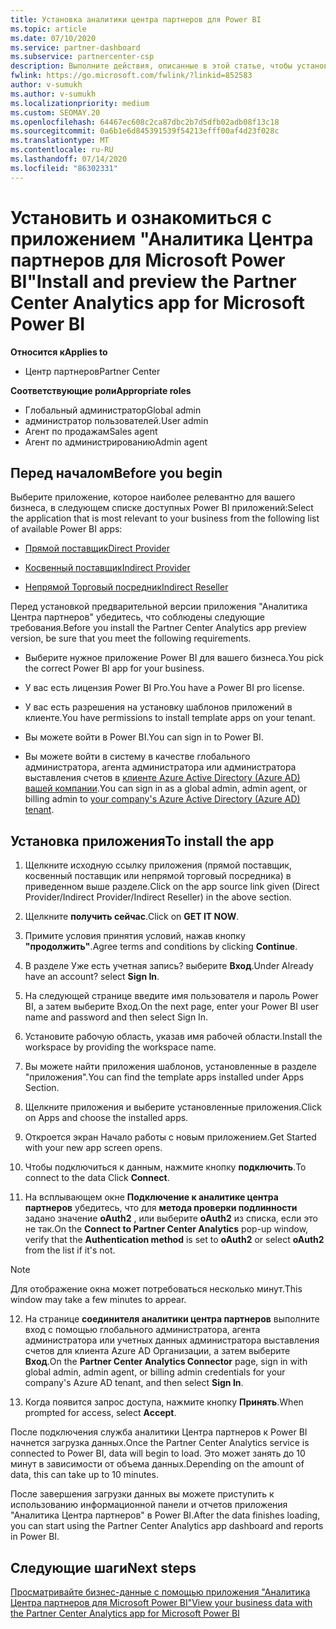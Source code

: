 ```yaml
---
title: Установка аналитики центра партнеров для Power BI
ms.topic: article
ms.date: 07/10/2020
ms.service: partner-dashboard
ms.subservice: partnercenter-csp
description: Выполните действия, описанные в этой статье, чтобы установить и просмотреть приложение аналитики центра партнеров для Power BI (для прямых партнеров в CSP).
fwlink: https://go.microsoft.com/fwlink/?linkid=852583
author: v-sumukh
ms.author: v-sumukh
ms.localizationpriority: medium
ms.custom: SEOMAY.20
ms.openlocfilehash: 64467ec608c2ca87dbc2b7d5dfb02adb08f13c18
ms.sourcegitcommit: 0a6b1e6d845391539f54213efff00af4d23f028c
ms.translationtype: MT
ms.contentlocale: ru-RU
ms.lasthandoff: 07/14/2020
ms.locfileid: "86302331"
---
```

# <a name="install-and-preview-the-partner-center-analytics-app-for-microsoft-power-bi"></a><span data-ttu-id="020b3-103">Установить и ознакомиться с приложением "Аналитика Центра партнеров для Microsoft Power BI"</span><span class="sxs-lookup"><span data-stu-id="020b3-103">Install and preview the Partner Center Analytics app for Microsoft Power BI</span></span>

<span data-ttu-id="020b3-104">**Относится к**</span><span class="sxs-lookup"><span data-stu-id="020b3-104">**Applies to**</span></span>

- <span data-ttu-id="020b3-105">Центр партнеров</span><span class="sxs-lookup"><span data-stu-id="020b3-105">Partner Center</span></span>

<span data-ttu-id="020b3-106">**Соответствующие роли**</span><span class="sxs-lookup"><span data-stu-id="020b3-106">**Appropriate roles**</span></span>
-   <span data-ttu-id="020b3-107">Глобальный администратор</span><span class="sxs-lookup"><span data-stu-id="020b3-107">Global admin</span></span>
-   <span data-ttu-id="020b3-108">администратор пользователей.</span><span class="sxs-lookup"><span data-stu-id="020b3-108">User admin</span></span>
-   <span data-ttu-id="020b3-109">Агент по продажам</span><span class="sxs-lookup"><span data-stu-id="020b3-109">Sales agent</span></span>
-   <span data-ttu-id="020b3-110">Агент по администрированию</span><span class="sxs-lookup"><span data-stu-id="020b3-110">Admin agent</span></span>

## <a name="before-you-begin"></a><span data-ttu-id="020b3-111">Перед началом</span><span class="sxs-lookup"><span data-stu-id="020b3-111">Before you begin</span></span>

<span data-ttu-id="020b3-112">Выберите приложение, которое наиболее релевантно для вашего бизнеса, в следующем списке доступных Power BI приложений:</span><span class="sxs-lookup"><span data-stu-id="020b3-112">Select the application that is most relevant to your business from the following list of available Power BI apps:</span></span>
- [<span data-ttu-id="020b3-113">Прямой поставщик</span><span class="sxs-lookup"><span data-stu-id="020b3-113">Direct Provider</span></span>](https://appsource.microsoft.com/product/power-bi/partnercenteranalytics.direct_provider_partner_analytics)

- [<span data-ttu-id="020b3-114">Косвенный поставщик</span><span class="sxs-lookup"><span data-stu-id="020b3-114">Indirect Provider</span></span>](https://appsource.microsoft.com/product/power-bi/partnercenteranalytics.indirect_provider_partner_analytics)

- [<span data-ttu-id="020b3-115">Непрямой Торговый посредник</span><span class="sxs-lookup"><span data-stu-id="020b3-115">Indirect Reseller</span></span>](https://appsource.microsoft.com/product/power-bi/partnercenteranalytics.indirect_reseller_partner_analytics)

<span data-ttu-id="020b3-116">Перед установкой предварительной версии приложения "Аналитика Центра партнеров" убедитесь, что соблюдены следующие требования.</span><span class="sxs-lookup"><span data-stu-id="020b3-116">Before you install the Partner Center Analytics app preview version, be sure that you meet the following requirements.</span></span>

- <span data-ttu-id="020b3-117">Выберите нужное приложение Power BI для вашего бизнеса.</span><span class="sxs-lookup"><span data-stu-id="020b3-117">You pick the correct Power BI app for your business.</span></span>

- <span data-ttu-id="020b3-118">У вас есть лицензия Power BI Pro.</span><span class="sxs-lookup"><span data-stu-id="020b3-118">You have a Power BI pro license.</span></span>

- <span data-ttu-id="020b3-119">У вас есть разрешения на установку шаблонов приложений в клиенте.</span><span class="sxs-lookup"><span data-stu-id="020b3-119">You have permissions to install template apps on your tenant.</span></span>

- <span data-ttu-id="020b3-120">Вы можете войти в Power BI.</span><span class="sxs-lookup"><span data-stu-id="020b3-120">You can sign in to Power BI.</span></span>

- <span data-ttu-id="020b3-121">Вы можете войти в систему в качестве глобального администратора, агента администратора или администратора выставления счетов в [клиенте Azure Active Directory (Azure AD) вашей компании](azure-active-directory-tenants-and-partner-center.md).</span><span class="sxs-lookup"><span data-stu-id="020b3-121">You can sign in as a global admin, admin agent, or billing admin to [your company's Azure Active Directory (Azure AD) tenant](azure-active-directory-tenants-and-partner-center.md).</span></span>

## <a name="to-install-the-app"></a><span data-ttu-id="020b3-122">Установка приложения</span><span class="sxs-lookup"><span data-stu-id="020b3-122">To install the app</span></span>

1. <span data-ttu-id="020b3-123">Щелкните исходную ссылку приложения (прямой поставщик, косвенный поставщик или непрямой торговый посредника) в приведенном выше разделе.</span><span class="sxs-lookup"><span data-stu-id="020b3-123">Click on the app source link given (Direct Provider/Indirect Provider/Indirect Reseller) in the above section.</span></span>

2. <span data-ttu-id="020b3-124">Щелкните **получить сейчас**.</span><span class="sxs-lookup"><span data-stu-id="020b3-124">Click on **GET IT NOW**.</span></span> 

3. <span data-ttu-id="020b3-125">Примите условия принятия условий, нажав кнопку **"продолжить"**.</span><span class="sxs-lookup"><span data-stu-id="020b3-125">Agree terms and conditions by clicking **Continue**.</span></span>

4. <span data-ttu-id="020b3-126">В разделе Уже есть учетная запись? выберите **Вход**.</span><span class="sxs-lookup"><span data-stu-id="020b3-126">Under Already have an account? select **Sign In**.</span></span>

5. <span data-ttu-id="020b3-127">На следующей странице введите имя пользователя и пароль Power BI, а затем выберите Вход.</span><span class="sxs-lookup"><span data-stu-id="020b3-127">On the next page, enter your Power BI user name and password and then select Sign In.</span></span>

6. <span data-ttu-id="020b3-128">Установите рабочую область, указав имя рабочей области.</span><span class="sxs-lookup"><span data-stu-id="020b3-128">Install the workspace by providing the workspace name.</span></span>

7. <span data-ttu-id="020b3-129">Вы можете найти приложения шаблонов, установленные в разделе "приложения".</span><span class="sxs-lookup"><span data-stu-id="020b3-129">You can find the template apps installed under Apps Section.</span></span>

8. <span data-ttu-id="020b3-130">Щелкните приложения и выберите установленные приложения.</span><span class="sxs-lookup"><span data-stu-id="020b3-130">Click on Apps and choose the installed apps.</span></span>

9. <span data-ttu-id="020b3-131">Откроется экран Начало работы с новым приложением.</span><span class="sxs-lookup"><span data-stu-id="020b3-131">Get Started with your new app screen opens.</span></span>

10. <span data-ttu-id="020b3-132">Чтобы подключиться к данным, нажмите кнопку **подключить**.</span><span class="sxs-lookup"><span data-stu-id="020b3-132">To connect to the data Click **Connect**.</span></span>

11. <span data-ttu-id="020b3-133">На всплывающем окне **Подключение к аналитике центра партнеров** убедитесь, что для **метода проверки подлинности** задано значение **oAuth2** , или выберите **oAuth2** из списка, если это не так.</span><span class="sxs-lookup"><span data-stu-id="020b3-133">On the **Connect to Partner Center Analytics** pop-up window, verify that the **Authentication method** is set to **oAuth2** or select **oAuth2** from the list if it's not.</span></span> 

> [!NOTE]  
>  <span data-ttu-id="020b3-134">Для отображение окна может потребоваться несколько минут.</span><span class="sxs-lookup"><span data-stu-id="020b3-134">This window may take a few minutes to appear.</span></span>

12. <span data-ttu-id="020b3-135">На странице **соединителя аналитики центра партнеров** выполните вход с помощью глобального администратора, агента администратора или учетных данных администратора выставления счетов для клиента Azure AD Организации, а затем выберите **Вход**.</span><span class="sxs-lookup"><span data-stu-id="020b3-135">On the **Partner Center Analytics Connector** page, sign in with global admin, admin agent, or billing admin credentials for your company's Azure AD tenant, and then select **Sign In**.</span></span>
 
13. <span data-ttu-id="020b3-136">Когда появится запрос доступа, нажмите кнопку **Принять**.</span><span class="sxs-lookup"><span data-stu-id="020b3-136">When prompted for access, select **Accept**.</span></span> 

<span data-ttu-id="020b3-137">После подключения служба аналитики Центра партнеров к Power BI начнется загрузка данных.</span><span class="sxs-lookup"><span data-stu-id="020b3-137">Once the Partner Center Analytics service is connected to Power BI, data will begin to load.</span></span> <span data-ttu-id="020b3-138">Это может занять до 10 минут в зависимости от объема данных.</span><span class="sxs-lookup"><span data-stu-id="020b3-138">Depending on the amount of data, this can take up to 10 minutes.</span></span> 

<span data-ttu-id="020b3-139">После завершения загрузки данных вы можете приступить к использованию информационной панели и отчетов приложения "Аналитика Центра партнеров" в Power BI.</span><span class="sxs-lookup"><span data-stu-id="020b3-139">After the data finishes loading, you can start using the Partner Center Analytics app dashboard and reports in Power BI.</span></span>

## <a name="next-steps"></a><span data-ttu-id="020b3-140">Следующие шаги</span><span class="sxs-lookup"><span data-stu-id="020b3-140">Next steps</span></span>

[<span data-ttu-id="020b3-141">Просматривайте бизнес-данные с помощью приложения "Аналитика Центра партнеров для Microsoft Power BI"</span><span class="sxs-lookup"><span data-stu-id="020b3-141">View your business data with the Partner Center Analytics app for Microsoft Power BI</span></span>](power-bi-app-for-direct-partners-use.md)
